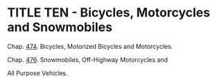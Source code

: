 TITLE TEN - Bicycles, Motorcycles and Snowmobiles
=================================================

Chap. [474](27823616.html). Bicycles, Motorized Bicycles and
Motorcycles.

Chap. [476](2839f408.html). Snowmobiles, Off-Highway Motorcycles and

All Purpose Vehicles.
